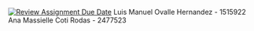 [![Review Assignment Due Date](https://classroom.github.com/assets/deadline-readme-button-24ddc0f5d75046c5622901739e7c5dd533143b0c8e959d652212380cedb1ea36.svg)](https://classroom.github.com/a/hheoiiO4)
Luis Manuel Ovalle Hernandez - 1515922 Ana Massielle Coti Rodas - 2477523
